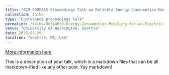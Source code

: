 ```yaml
---
title: "ACM COMPASS Proceedings Talk on Reliable Energy Consumption Modeling for an Electric Vehicle Fleet"
collection: talks
type: "Conference proceedings talk"
permalink: /talks/Reliable-Energy-Consumption-Modeling-for-an-Electric-Vehicle-Fleet
venue: "University of Washington, Seattle"
date: 2022-06-29
location: "Seattle, WA, USA"
---
```


[More information here](http://example2.com)

This is a description of your talk, which is a markdown files that can be all markdown-ified like any other post. Yay markdown!
